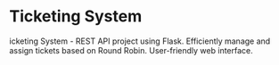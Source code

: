 # Ticketing System
icketing System - REST API project using Flask. Efficiently manage and assign tickets based on Round Robin. User-friendly web interface. 
